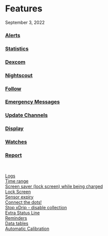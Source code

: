 # Features  
September 3, 2022  
  
### [Alerts](./Alerts_page.md)  
### [Statistics](./Statistics.md)  
### [Dexcom](./Dexcom_page.md)  
### [Nightscout](./Nightscout_page.md)  
### [Follow](./Follow_page.md)  
### [Emergency Messages](./Emergency.md)  
### [Update Channels](./Updates.md)  
### [Display](./Display/Display.md)  
### [Watches](./Watches.md)  
### [Report](./Report.md)  
  
<br/>  
  
[Logs](./Logs.md)  
[Time range](./TimeButtons.md)  
[Screen saver (lock screen) while being charged](./Screensaver.md)  
[Lock Screen](./Lock-screen.md)  
[Sensor expiry](./Sensor-Expiry.md)  
[Connect the dots!](./Connect-the-dots.md)  
[Stop xDrip - disable collection](./Stop-xDrip.md)  
[Extra Status Line](./Extra-status-line.md)  
[Reminders](./Reminders.md)  
[Data tables](./Datatables.md)  
[Automatic Calibration](./AutoCal.md)  
